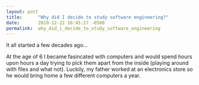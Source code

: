 ```yaml
---
layout: post
title:      "Why did I decide to study software engineering?"
date:       2019-12-22 16:45:27 -0500
permalink:  why_did_i_decide_to_study_software_engineering
---
```



It all started a few decades ago...

At the age of 6 I became fasincated with computers and would spend hours upon hours a day trying to pick them apart from the inside (playing around with files and what not). Luckily, my father worked at an electronics store so he would bring home a few different computers a year.


